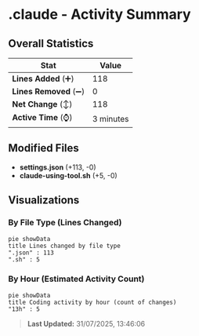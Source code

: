 # .claude - Activity Summary 

## Overall Statistics

| Stat                   | Value                                                             |
| ---------------------- | ----------------------------------------------------------------- |
| **Lines Added** (➕)   | 118                                          |
| **Lines Removed** (➖) | 0                                        |
| **Net Change** (↕)    | 118                |
| **Active Time** (⌚)   | 3 minutes |


## Modified Files
- **settings.json** (+113, -0)
- **claude-using-tool.sh** (+5, -0)

## Visualizations

### By File Type (Lines Changed)

```mermaid
pie showData
title Lines changed by file type
".json" : 113
".sh" : 5
```

### By Hour (Estimated Activity Count)

```mermaid
pie showData
title Coding activity by hour (count of changes)
"13h" : 5
```


> **Last Updated:** 31/07/2025, 13:46:06